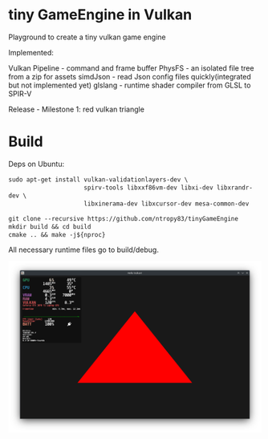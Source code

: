 # tiny GameEngine in Vulkan
Playground to create a tiny vulkan game engine

Implemented:

Vulkan Pipeline - command and frame buffer
PhysFS          - an isolated file tree from a zip for assets
simdJson        - read Json config files quickly(integrated but not implemented yet)
glslang         - runtime shader compiler from GLSL to SPIR-V

Release - Milestone 1: red vulkan triangle

# Build
Deps on Ubuntu:
```
sudo apt-get install vulkan-validationlayers-dev \
                     spirv-tools libxxf86vm-dev libxi-dev libxrandr-dev \
                     libxinerama-dev libxcursor-dev mesa-common-dev
```

```
git clone --recursive https://github.com/ntropy83/tinyGameEngine
mkdir build && cd build
cmake .. && make -j${nproc}
```
All necessary runtime files go to build/debug.

![Vulkan Triangle](https://github.com/ntropy83/tinyGameEngine/blob/main/screenshot_triangle.png?raw=true)